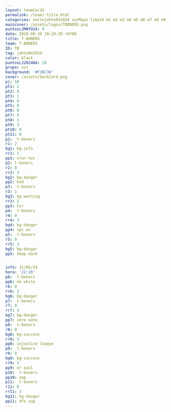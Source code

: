 ```yaml
---
layout: teamCard2
permalink: /team/:title.html
categories: nortejohto042024 surMayo ljmy24 m1 m2 m3 m4 m5 m6 m7 m8 m9 m10 m11
maincover: /assets/logos/TBONERS.png
puntosLJMAYO24: 9
date: 2020-08-29 10:29:20 +0700
title: T-BONERS
team: T-BONERS
ID: TB
tag: johto042024
color: black
puntosLJ202404: 20
grupo: sur
background: '#F16C38'
cover: /assets/backCard.png
pj: 10
pt1: 2
pt2: 0
pt3: 1
pt4: 0
pt5: 0
pt6: 0
pt7: 0
pt8: 3
pt9: 3
pt10: 0
pt11: 0
p1:  t-boners
r1: 2
bg1: bg-info
rr1: 1
pp1: star-tec
p2: t-boners
r2: 0
rr2: 3
bg2: bg-danger
pp2: kod
p3:  t-boners
r3: 1
bg3: bg-warning
rr3: 2
pp3: tsr
p4:  t-boners
r4: 0
rr4: 3
bg4: bg-danger
pp4: spc es
p5:  t-boners
r5: 0
rr5: 3
bg5: bg-danger
pp5: deep dark


info: 31/05/24
hora: '22:20'
p6:  t-boners
pp6: ek white
r6: 0
rr6: 3
bg6: bg-danger
p7:  t-boners
r7: 0
rr7: 3
bg7: bg-danger
pp7: zero note
p8:  t-boners
r8: 0
bg8: bg-success
rr8: 3
pp8: injustice league
p9:  t-boners
r9: 0
bg9: bg-success
rr9: 3
pp9: er azul
p10:  t-boners
pp10: aep
p11:  t-boners
r11: 0
rr11: 3
bg11: bg-danger
pp11: dfs sap
---
```



